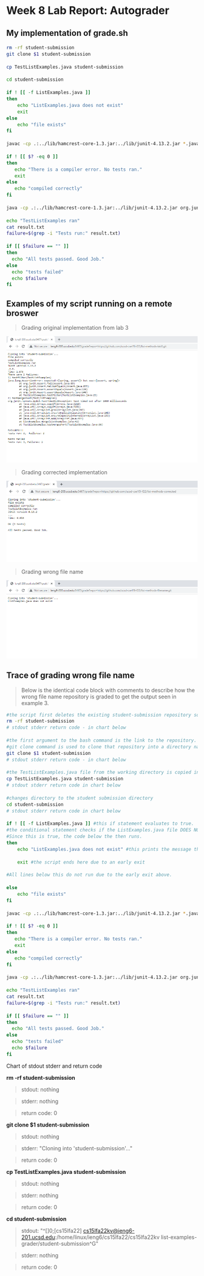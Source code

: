# Week 8 Lab Report: Autograder

## My implementation of grade.sh

```bash
rm -rf student-submission
git clone $1 student-submission

cp TestListExamples.java student-submission

cd student-submission

if ! [[ -f ListExamples.java ]]
then
    echo "ListExamples.java does not exist"
    exit
else
    echo "file exists"
fi

javac -cp .:../lib/hamcrest-core-1.3.jar:../lib/junit-4.13.2.jar *.java

if ! [[ $? -eq 0 ]]
then
   echo "There is a compiler error. No tests ran."
   exit
else
   echo "compiled correctly"
fi

java -cp .:../lib/hamcrest-core-1.3.jar:../lib/junit-4.13.2.jar org.junit.runner.JUnitCore TestListExamples > result.txt

echo "TestListExamples ran"
cat result.txt
failure=$(grep -i "Tests run:" result.txt)

if [[ $failure == "" ]]
then
  echo "All tests passed. Good Job."
else
  echo "tests failed"
  echo $failure
fi
```

## Examples of my script running on a remote broswer

> Grading original implementation from lab 3

![Image](grade.sh-1.PNG)

> Grading corrected implementation

![Image](grade.sh-2.PNG)

> Grading wrong file name

![Image](grade.sh-3.PNG)

## Trace of grading wrong file name

> Below is the identical code block with comments to describe how the wrong file name repository is graded to get the output seen in example 3.

```bash
#the script first deletes the existing student-submission repository so that git clone successfully creates a new directory
rm -rf student-submission
# stdout stderr return code - in chart below

#the first argument to the bash command is the link to the repository.
#git clone command is used to clone that repository into a directory named student-submission
git clone $1 student-submission
# stdout stderr return code - in chart below

#the TestListExamples.java file from the working directory is copied into the new student-submission directory
cp TestListExamples.java student-submission
# stdout stderr return code in chart below

#changes directory to the student submission directory
cd student-submission
# stdout stderr return code in chart below

if ! [[ -f ListExamples.java ]] #this if statement evaluates to true.
#the conditional statement checks if the ListExamples.java file DOES NOT exist.
#Since this is true, the code below the then runs.
then
    echo "ListExamples.java does not exist" #this prints the message that the ListExamples.java file does not exist

    exit #the script ends here due to an early exit

#All lines below this do not run due to the early exit above.

else
    echo "file exists"
fi

javac -cp .:../lib/hamcrest-core-1.3.jar:../lib/junit-4.13.2.jar *.java

if ! [[ $? -eq 0 ]]
then
   echo "There is a compiler error. No tests ran."
   exit
else
   echo "compiled correctly"
fi

java -cp .:../lib/hamcrest-core-1.3.jar:../lib/junit-4.13.2.jar org.junit.runner.JUnitCore TestListExamples > result.txt

echo "TestListExamples ran"
cat result.txt
failure=$(grep -i "Tests run:" result.txt)

if [[ $failure == "" ]]
then
  echo "All tests passed. Good Job."
else
  echo "tests failed"
  echo $failure
fi
```

Chart of stdout stderr and return code

**rm -rf student-submission**

> stdout: nothing

> stderr: nothing

> return code: 0

**git clone $1 student-submission**

> stdout: nothing

> stderr: "Cloning into 'student-submission'..."

> return code: 0

**cp TestListExamples.java student-submission**

> stdout: nothing

> stderr: nothing

> return code: 0

**cd student-submission**

> stdout: "^[]0;[cs15lfa22] cs15lfa22kv@ieng6-201.ucsd.edu:/home/linux/ieng6/cs15lfa22/cs15lfa22kv list-examples-grader/student-submission^G"

> stderr: nothing

> return code: 0
